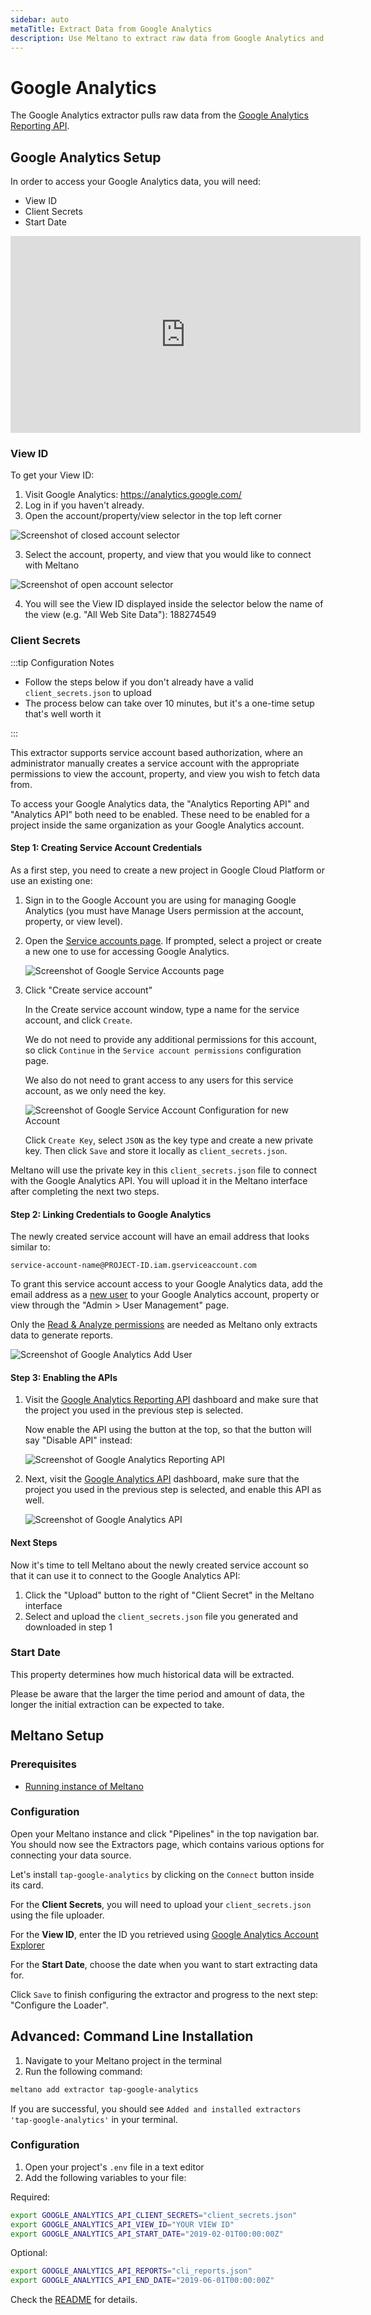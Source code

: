 ```yaml
---
sidebar: auto
metaTitle: Extract Data from Google Analytics
description: Use Meltano to extract raw data from Google Analytics and insert it into Postgres, Snowflake, and more.
---
```


# Google Analytics

The Google Analytics extractor pulls raw data from the [Google Analytics Reporting API](https://developers.google.com/analytics/devguides/reporting/core/v4/).

## Google Analytics Setup

In order to access your Google Analytics data, you will need:

- View ID
- Client Secrets
- Start Date

<div class="embed-responsive embed-responsive-16by9">
  <iframe
  width="560" height="315" src="https://www.youtube.com/embed/FON9ywXOcwM" frameborder="0" allow="accelerometer; autoplay; encrypted-media; gyroscope; picture-in-picture" allowfullscreen></iframe>
</div>

### View ID

To get your View ID:

1. Visit Google Analytics: <https://analytics.google.com/>
2. Log in if you haven't already.
3. Open the account/property/view selector in the top left corner

![Screenshot of closed account selector](/images/tap-google-analytics/account-selector-closed.png)

3. Select the account, property, and view that you would like to connect with Meltano

![Screenshot of open account selector](/images/tap-google-analytics/account-selector-open.png)

4. You will see the View ID displayed inside the selector below the name of the view (e.g. "All Web Site Data"): 188274549

<h3 id="key-file-location">Client Secrets</h3>

:::tip Configuration Notes

- Follow the steps below if you don't already have a valid `client_secrets.json` to upload
- The process below can take over 10 minutes, but it's a one-time setup that's well worth it

:::

This extractor supports service account based authorization, where an administrator manually creates a service account with the appropriate permissions to view the account, property, and view you wish to fetch data from.

To access your Google Analytics data, the "Analytics Reporting API" and "Analytics API" both need to be enabled. These need to be enabled for a project inside the same organization as your Google Analytics account.

#### Step 1: Creating Service Account Credentials

As a first step, you need to create a new project in Google Cloud Platform or use an existing one:

1. Sign in to the Google Account you are using for managing Google Analytics (you must have Manage Users permission at the account, property, or view level).

2. Open the [Service accounts page](https://console.developers.google.com/iam-admin/serviceaccounts). If prompted, select a project or create a new one to use for accessing Google Analytics.

   ![Screenshot of Google Service Accounts page](/images/tap-google-analytics/02-ga-service-account-configuration-create-new-account.png)

3. Click "Create service account"

   In the Create service account window, type a name for the service account, and click `Create`.

   We do not need to provide any additional permissions for this account, so click `Continue` in the `Service account permissions` configuration page.

   We also do not need to grant access to any users for this service account, as we only need the key.

   ![Screenshot of Google Service Account Configuration for new Account](/images/tap-google-analytics/02-ga-service-account-configuration-new-account.png)

   Click `Create Key`, select `JSON` as the key type and create a new private key. Then click `Save` and store it locally as `client_secrets.json`.

Meltano will use the private key in this `client_secrets.json` file to connect with the Google Analytics API. You will upload it in the Meltano interface after completing the next two steps.

#### Step 2: Linking Credentials to Google Analytics

The newly created service account will have an email address that looks similar to:

```
service-account-name@PROJECT-ID.iam.gserviceaccount.com
```

To grant this service account access to your Google Analytics data, add the email address as a [new user](https://support.google.com/analytics/answer/1009702) to your Google Analytics account, property or view through the "Admin > User Management" page.

Only the [Read & Analyze permissions](https://support.google.com/analytics/answer/2884495) are needed as Meltano only extracts data to generate reports.

![Screenshot of Google Analytics Add User](/images/tap-google-analytics/03-ga-add-user.png)

#### Step 3: Enabling the APIs

1. Visit the [Google Analytics Reporting API](https://console.developers.google.com/apis/api/analyticsreporting.googleapis.com/overview) dashboard and make sure that the project you used in the previous step is selected.

   Now enable the API using the button at the top, so that the button will say "Disable API" instead:

   ![Screenshot of Google Analytics Reporting API](/images/tap-google-analytics/04-ga-reporting-api.png)

2. Next, visit the [Google Analytics API](https://console.developers.google.com/apis/api/analytics.googleapis.com/overview) dashboard, make sure that the project you used in the previous step is selected, and enable this API as well.

   ![Screenshot of Google Analytics API](/images/tap-google-analytics/05-ga-api.png)

#### Next Steps

Now it's time to tell Meltano about the newly created service account so that it can use it to connect to the Google Analytics API:

1. Click the "Upload" button to the right of "Client Secret" in the Meltano interface
2. Select and upload the `client_secrets.json` file you generated and downloaded in step 1

### Start Date

This property determines how much historical data will be extracted.

Please be aware that the larger the time period and amount of data, the longer the initial extraction can be expected to take.

## Meltano Setup

### Prerequisites

- [Running instance of Meltano](/docs/getting-started.html)

### Configuration

Open your Meltano instance and click "Pipelines" in the top navigation bar. You should now see the Extractors page, which contains various options for connecting your data source.

Let's install `tap-google-analytics` by clicking on the `Connect` button inside its card.

For the **Client Secrets**, you will need to upload your `client_secrets.json` using the file uploader.

For the **View ID**, enter the ID you retrieved using [Google Analytics Account Explorer](https://ga-dev-tools.appspot.com/account-explorer/)

For the **Start Date**, choose the date when you want to start extracting data for.

Click `Save` to finish configuring the extractor and progress to the next step: "Configure the Loader".

## Advanced: Command Line Installation

1. Navigate to your Meltano project in the terminal
2. Run the following command:

```bash
meltano add extractor tap-google-analytics
```

If you are successful, you should see `Added and installed extractors 'tap-google-analytics'` in your terminal.

### Configuration

1. Open your project's `.env` file in a text editor
1. Add the following variables to your file:

Required:

```bash
export GOOGLE_ANALYTICS_API_CLIENT_SECRETS="client_secrets.json"
export GOOGLE_ANALYTICS_API_VIEW_ID="YOUR VIEW ID"
export GOOGLE_ANALYTICS_API_START_DATE="2019-02-01T00:00:00Z"
```

Optional:

```bash
export GOOGLE_ANALYTICS_API_REPORTS="cli_reports.json"
export GOOGLE_ANALYTICS_API_END_DATE="2019-06-01T00:00:00Z"
```

Check the [README](https://gitlab.com/meltano/tap-google-analytics#tap-google-analytics) for details.
